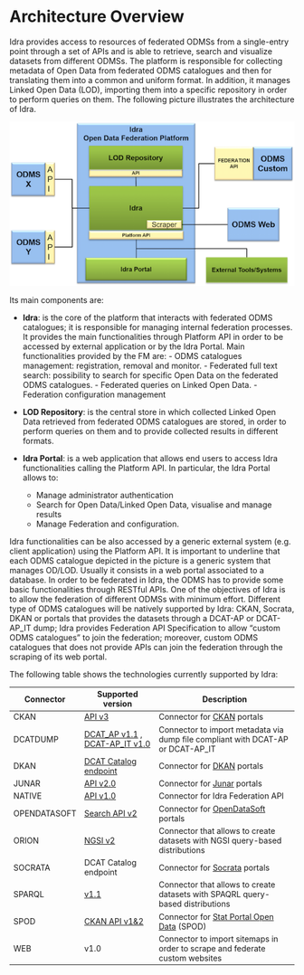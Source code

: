 # Architecture Overview

Idra provides access to resources of federated ODMSs from a single-entry point
through a set of APIs and is able to retrieve, search and visualize datasets
from different ODMSs. The platform is responsible for collecting metadata of
Open Data from federated ODMS catalogues and then for translating them into a
common and uniform format. In addition, it manages Linked Open Data (LOD),
importing them into a specific repository in order to perform queries on them.
The following picture illustrates the architecture of Idra.

![alt tag](idra_architecture.png "Idra Architecture")

Its main components are:

-   **Idra**: is the core of the platform that interacts with federated ODMS
    catalogues; it is responsible for managing internal federation processes. It
    provides the main functionalities through Platform API in order to be
    accessed by external application or by the Idra Portal. Main functionalities
    provided by the FM are: - ODMS catalogues management: registration, removal
    and monitor. - Federated full text search: possibility to search for
    specific Open Data on the federated ODMS catalogues. - Federated queries on
    Linked Open Data. - Federation configuration management

-   **LOD Repository**: is the central store in which collected Linked Open Data
    retrieved from federated ODMS catalogues are stored, in order to perform
    queries on them and to provide collected results in different formats.

-   **Idra Portal**: is a web application that allows end users to access Idra
    functionalities calling the Platform API. In particular, the Idra Portal
    allows to:
    -   Manage administrator authentication
    -   Search for Open Data/Linked Open Data, visualise and manage results
    -   Manage Federation and configuration.

Idra functionalities can be also accessed by a generic external system (e.g.
client application) using the Platform API. It is important to underline that
each ODMS catalogue depicted in the picture is a generic system that manages
OD/LOD. Usually it consists in a web portal associated to a database. In order
to be federated in Idra, the ODMS has to provide some basic functionalities
through RESTful APIs. One of the objectives of Idra is to allow the federation
of different ODMSs with minimum effort. Different type of ODMS catalogues will
be natively supported by Idra: CKAN, Socrata, DKAN or portals that provides the
datasets through a DCAT-AP or DCAT-AP_IT dump; Idra provides Federation API
Specification to allow “custom ODMS catalogues” to join the federation;
moreover, custom ODMS catalogues that does not provide APIs can join the
federation through the scraping of its web portal.

The following table shows the technologies currently supported by Idra:

| Connector | Supported version | Description |
| ------ | ------ |------ |
| CKAN |[API v3](https://docs.ckan.org/en/ckan-2.7.3/api/) | Connector for [CKAN](https://ckan.org/) portals |
| DCATDUMP | [DCAT_AP v1.1](https://joinup.ec.europa.eu/release/dcat-ap/11) ,  [DCAT-AP_IT v1.0](https://www.dati.gov.it/content/dcat-ap-it-v10-profilo-italiano-dcat-ap-0) | Connector to import metadata via dump file compliant with DCAT-AP or DCAT-AP_IT |
| DKAN | [DCAT Catalog endpoint](https://dkan.readthedocs.io/en/latest/apis/open-data.html) | Connector for [DKAN](https://getdkan.org/) portals |
| JUNAR | [API v2.0](https://junar.github.io/docs/en/_sections/01-index.html) | Connector for [Junar](http://www.junar.com/) portals |
| NATIVE | [API v1.0](https://idraopendata.docs.apiary.io/#reference/federation-api) | Connector for Idra Federation API |
| OPENDATASOFT | [Search API v2](https://help.opendatasoft.com/apis/ods-search-v2/#search-api-v2) | Connector for [OpenDataSoft](https://www.opendatasoft.com/) portals |
| ORION | [NGSI v2](https://swagger.lab.fiware.org/?url=https://raw.githubusercontent.com/Fiware/specifications/master/OpenAPI/ngsiv2/ngsiv2-openapi.json) | Connector that allows to create datasets with NGSI query-based distributions |
| SOCRATA | DCAT Catalog endpoint | Connector for [Socrata](https://socrata.com/) portals |
| SPARQL | [v1.1](https://www.w3.org/TR/sparql11-query/) | Connector that allows to create datasets with SPAQRL query-based distributions|
| SPOD | [CKAN API v1&2](https://docs.ckan.org/en/ckan-1.7.4/api-v2.html) | Connector for [Stat Portal Open Data](http://www.statportal.it/open-data) (SPOD)|
| WEB | v1.0 | Connector to import sitemaps in order to scrape and federate custom websites|
